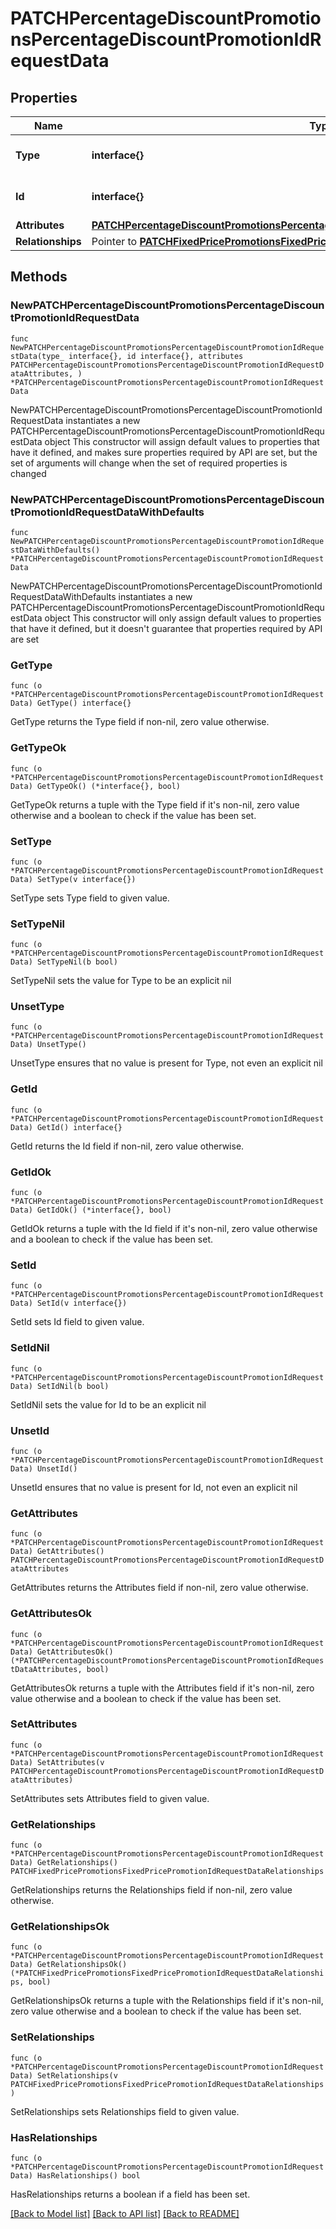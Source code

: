 # PATCHPercentageDiscountPromotionsPercentageDiscountPromotionIdRequestData

## Properties

Name | Type | Description | Notes
------------ | ------------- | ------------- | -------------
**Type** | **interface{}** | The resource&#39;s type | 
**Id** | **interface{}** | The resource&#39;s id | 
**Attributes** | [**PATCHPercentageDiscountPromotionsPercentageDiscountPromotionIdRequestDataAttributes**](PATCHPercentageDiscountPromotionsPercentageDiscountPromotionIdRequestDataAttributes.md) |  | 
**Relationships** | Pointer to [**PATCHFixedPricePromotionsFixedPricePromotionIdRequestDataRelationships**](PATCHFixedPricePromotionsFixedPricePromotionIdRequestDataRelationships.md) |  | [optional] 

## Methods

### NewPATCHPercentageDiscountPromotionsPercentageDiscountPromotionIdRequestData

`func NewPATCHPercentageDiscountPromotionsPercentageDiscountPromotionIdRequestData(type_ interface{}, id interface{}, attributes PATCHPercentageDiscountPromotionsPercentageDiscountPromotionIdRequestDataAttributes, ) *PATCHPercentageDiscountPromotionsPercentageDiscountPromotionIdRequestData`

NewPATCHPercentageDiscountPromotionsPercentageDiscountPromotionIdRequestData instantiates a new PATCHPercentageDiscountPromotionsPercentageDiscountPromotionIdRequestData object
This constructor will assign default values to properties that have it defined,
and makes sure properties required by API are set, but the set of arguments
will change when the set of required properties is changed

### NewPATCHPercentageDiscountPromotionsPercentageDiscountPromotionIdRequestDataWithDefaults

`func NewPATCHPercentageDiscountPromotionsPercentageDiscountPromotionIdRequestDataWithDefaults() *PATCHPercentageDiscountPromotionsPercentageDiscountPromotionIdRequestData`

NewPATCHPercentageDiscountPromotionsPercentageDiscountPromotionIdRequestDataWithDefaults instantiates a new PATCHPercentageDiscountPromotionsPercentageDiscountPromotionIdRequestData object
This constructor will only assign default values to properties that have it defined,
but it doesn't guarantee that properties required by API are set

### GetType

`func (o *PATCHPercentageDiscountPromotionsPercentageDiscountPromotionIdRequestData) GetType() interface{}`

GetType returns the Type field if non-nil, zero value otherwise.

### GetTypeOk

`func (o *PATCHPercentageDiscountPromotionsPercentageDiscountPromotionIdRequestData) GetTypeOk() (*interface{}, bool)`

GetTypeOk returns a tuple with the Type field if it's non-nil, zero value otherwise
and a boolean to check if the value has been set.

### SetType

`func (o *PATCHPercentageDiscountPromotionsPercentageDiscountPromotionIdRequestData) SetType(v interface{})`

SetType sets Type field to given value.


### SetTypeNil

`func (o *PATCHPercentageDiscountPromotionsPercentageDiscountPromotionIdRequestData) SetTypeNil(b bool)`

 SetTypeNil sets the value for Type to be an explicit nil

### UnsetType
`func (o *PATCHPercentageDiscountPromotionsPercentageDiscountPromotionIdRequestData) UnsetType()`

UnsetType ensures that no value is present for Type, not even an explicit nil
### GetId

`func (o *PATCHPercentageDiscountPromotionsPercentageDiscountPromotionIdRequestData) GetId() interface{}`

GetId returns the Id field if non-nil, zero value otherwise.

### GetIdOk

`func (o *PATCHPercentageDiscountPromotionsPercentageDiscountPromotionIdRequestData) GetIdOk() (*interface{}, bool)`

GetIdOk returns a tuple with the Id field if it's non-nil, zero value otherwise
and a boolean to check if the value has been set.

### SetId

`func (o *PATCHPercentageDiscountPromotionsPercentageDiscountPromotionIdRequestData) SetId(v interface{})`

SetId sets Id field to given value.


### SetIdNil

`func (o *PATCHPercentageDiscountPromotionsPercentageDiscountPromotionIdRequestData) SetIdNil(b bool)`

 SetIdNil sets the value for Id to be an explicit nil

### UnsetId
`func (o *PATCHPercentageDiscountPromotionsPercentageDiscountPromotionIdRequestData) UnsetId()`

UnsetId ensures that no value is present for Id, not even an explicit nil
### GetAttributes

`func (o *PATCHPercentageDiscountPromotionsPercentageDiscountPromotionIdRequestData) GetAttributes() PATCHPercentageDiscountPromotionsPercentageDiscountPromotionIdRequestDataAttributes`

GetAttributes returns the Attributes field if non-nil, zero value otherwise.

### GetAttributesOk

`func (o *PATCHPercentageDiscountPromotionsPercentageDiscountPromotionIdRequestData) GetAttributesOk() (*PATCHPercentageDiscountPromotionsPercentageDiscountPromotionIdRequestDataAttributes, bool)`

GetAttributesOk returns a tuple with the Attributes field if it's non-nil, zero value otherwise
and a boolean to check if the value has been set.

### SetAttributes

`func (o *PATCHPercentageDiscountPromotionsPercentageDiscountPromotionIdRequestData) SetAttributes(v PATCHPercentageDiscountPromotionsPercentageDiscountPromotionIdRequestDataAttributes)`

SetAttributes sets Attributes field to given value.


### GetRelationships

`func (o *PATCHPercentageDiscountPromotionsPercentageDiscountPromotionIdRequestData) GetRelationships() PATCHFixedPricePromotionsFixedPricePromotionIdRequestDataRelationships`

GetRelationships returns the Relationships field if non-nil, zero value otherwise.

### GetRelationshipsOk

`func (o *PATCHPercentageDiscountPromotionsPercentageDiscountPromotionIdRequestData) GetRelationshipsOk() (*PATCHFixedPricePromotionsFixedPricePromotionIdRequestDataRelationships, bool)`

GetRelationshipsOk returns a tuple with the Relationships field if it's non-nil, zero value otherwise
and a boolean to check if the value has been set.

### SetRelationships

`func (o *PATCHPercentageDiscountPromotionsPercentageDiscountPromotionIdRequestData) SetRelationships(v PATCHFixedPricePromotionsFixedPricePromotionIdRequestDataRelationships)`

SetRelationships sets Relationships field to given value.

### HasRelationships

`func (o *PATCHPercentageDiscountPromotionsPercentageDiscountPromotionIdRequestData) HasRelationships() bool`

HasRelationships returns a boolean if a field has been set.


[[Back to Model list]](../README.md#documentation-for-models) [[Back to API list]](../README.md#documentation-for-api-endpoints) [[Back to README]](../README.md)


